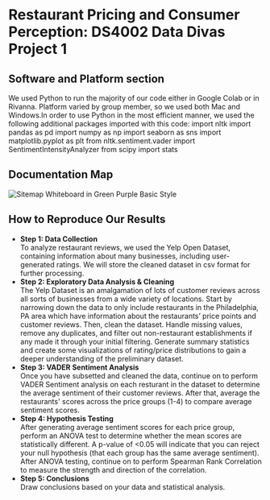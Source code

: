 # Restaurant Pricing and Consumer Perception: DS4002 Data Divas Project 1
## Software and Platform section
We used Python to run the majority of our code either in Google Colab or in Rivanna. Platform varied by group member, so we used both Mac and Windows.In order to use Python in the most efficient manner, we used the following additional packages imported with this code: 
import nltk
import pandas as pd
import numpy as np
import seaborn as sns
import matplotlib.pyplot as plt
from nltk.sentiment.vader import SentimentIntensityAnalyzer
from scipy import stats

## Documentation Map
![Sitemap Whiteboard in Green Purple Basic Style](https://github.com/user-attachments/assets/b7e7b1e1-0a44-43da-b046-4566efb14e8c)


## How to Reproduce Our Results
* **Step 1: Data Collection** <br>
To analyze restaurant reviews, we used the Yelp Open Dataset, containing information about many businesses, including user-generated ratings. We will store the cleaned dataset in csv format for further processing.
* **Step 2: Exploratory Data Analysis & Cleaning** <br>
The Yelp Dataset is an amalgamation of lots of customer reviews across all sorts of businesses from a wide variety of locations. Start by narrowing down the data to only include restaurants in the Philadelphia, PA area which have information about the restaurants’ price points and customer reviews. Then, clean the dataset. Handle missing values, remove any duplicates, and filter out non-restaurant establishments if any made it through your initial filtering. Generate summary statistics and create some visualizations of rating/price distributions to gain a deeper understanding of the preliminary dataset.
* **Step 3: VADER Sentiment Analysis** <br>
Once you have subsetted and cleaned the data, continue on to perform VADER Sentiment analysis on each resturant in the dataset to determine the average sentiment of their customer reviews. After that, average the restaurants' scores across the price groups (1-4) to compare average sentiment scores.
* **Step 4: Hypothesis Testing** <br>
After generating average sentiment scores for each price group, perform an ANOVA test to determine whether the mean scores are statistically different. A p-value of <0.05 will indicate that you can reject your null hypothesis (that each group has the same average sentiment). After ANOVA testing, continue on to perform Spearman Rank Correlation to measure the strength and direction of the correlation.
* **Step 5: Conclusions** <br>
Draw conclusions based on your data and statistical analysis.


